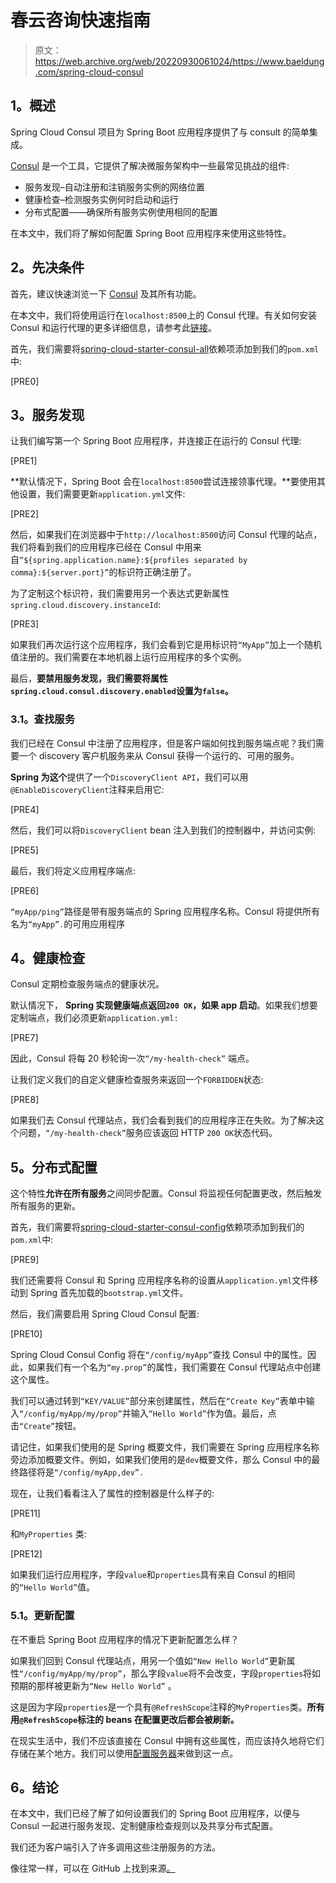 # 春云咨询快速指南

> 原文：<https://web.archive.org/web/20220930061024/https://www.baeldung.com/spring-cloud-consul>

## **1。概述**

Spring Cloud Consul 项目为 Spring Boot 应用程序提供了与 consult 的简单集成。

[Consul](https://web.archive.org/web/20220820044630/https://www.consul.io/intro/) 是一个工具，它提供了解决微服务架构中一些最常见挑战的组件:

*   服务发现–自动注册和注销服务实例的网络位置
*   健康检查–检测服务实例何时启动和运行
*   分布式配置——确保所有服务实例使用相同的配置

在本文中，我们将了解如何配置 Spring Boot 应用程序来使用这些特性。

## **2。先决条件**

首先，建议快速浏览一下 [Consul](https://web.archive.org/web/20220820044630/https://www.consul.io/intro/) 及其所有功能。

在本文中，我们将使用运行在`localhost:8500`上的 Consul 代理。有关如何安装 Consul 和运行代理的更多详细信息，请参考此[链接](https://web.archive.org/web/20220820044630/https://learn.hashicorp.com/tutorials/consul/get-started-install)。

首先，我们需要将[spring-cloud-starter-consul-all](https://web.archive.org/web/20220820044630/https://search.maven.org/classic/#search%7Cga%7C1%7Ca%3A%22spring-cloud-starter-consul-all%22)依赖项添加到我们的`pom.xml`中:

[PRE0]

## **3。服务发现**

让我们编写第一个 Spring Boot 应用程序，并连接正在运行的 Consul 代理:

[PRE1]

**默认情况下，Spring Boot 会在`localhost:8500`尝试连接领事代理。**要使用其他设置，我们需要更新`application.yml`文件:

[PRE2]

然后，如果我们在浏览器中于`http://localhost:8500`访问 Consul 代理的站点，我们将看到我们的应用程序已经在 Consul 中用来自`“${spring.application.name}:${profiles separated by comma}:${server.port}”`的标识符正确注册了。

为了定制这个标识符，我们需要用另一个表达式更新属性`spring.cloud.discovery.instanceId`:

[PRE3]

如果我们再次运行这个应用程序，我们会看到它是用标识符`“MyApp”`加上一个随机值注册的。我们需要在本地机器上运行应用程序的多个实例。

最后，**要禁用服务发现，我们需要将属性`spring.cloud.consul.discovery.enabled`设置为`false`。**

### **3.1。查找服务**

我们已经在 Consul 中注册了应用程序，但是客户端如何找到服务端点呢？我们需要一个 discovery 客户机服务来从 Consul 获得一个运行的、可用的服务。

**Spring 为这个**提供了一个`DiscoveryClient API`，我们可以用`@EnableDiscoveryClient`注释来启用它:

[PRE4]

然后，我们可以将`DiscoveryClient` bean 注入到我们的控制器中，并访问实例:

[PRE5]

最后，我们将定义应用程序端点:

[PRE6]

`“myApp/ping”`路径是带有服务端点的 Spring 应用程序名称。Consul 将提供所有名为`“myApp”.`的可用应用程序

## **4。健康检查**

Consul 定期检查服务端点的健康状况。

默认情况下， **Spring 实现健康端点返回`200 OK`，如果 app 启动**。如果我们想要定制端点，我们必须更新`application.yml:`

[PRE7]

因此，Consul 将每 20 秒轮询一次`“/my-health-check”` 端点。

让我们定义我们的自定义健康检查服务来返回一个`FORBIDDEN`状态:

[PRE8]

如果我们去 Consul 代理站点，我们会看到我们的应用程序正在失败。为了解决这个问题，`“/my-health-check”`服务应该返回 HTTP `200 OK`状态代码。

## **5。分布式配置**

这个特性**允许在所有服务**之间同步配置。Consul 将监视任何配置更改，然后触发所有服务的更新。

首先，我们需要将[spring-cloud-starter-consul-config](https://web.archive.org/web/20220820044630/https://search.maven.org/classic/#search%7Cga%7C1%7Ca%3A%22spring-cloud-starter-consul-config%22)依赖项添加到我们的`pom.xml`中:

[PRE9]

我们还需要将 Consul 和 Spring 应用程序名称的设置从`application.yml`文件移动到 Spring 首先加载的`bootstrap.yml`文件。

然后，我们需要启用 Spring Cloud Consul 配置:

[PRE10]

Spring Cloud Consul Config 将在`“/config/myApp”`查找 Consul 中的属性。因此，如果我们有一个名为`“my.prop”`的属性，我们需要在 Consul 代理站点中创建这个属性。

我们可以通过转到`“KEY/VALUE”`部分来创建属性，然后在`“Create Key”`表单中输入`“/config/myApp/my/prop”`并输入`“Hello World”`作为值。最后，点击`“Create”`按钮。

请记住，如果我们使用的是 Spring 概要文件，我们需要在 Spring 应用程序名称旁边添加概要文件。例如，如果我们使用的是`dev`概要文件，那么 Consul 中的最终路径将是`“/config/myApp,dev”.`

现在，让我们看看注入了属性的控制器是什么样子的:

[PRE11]

和`MyProperties` 类:

[PRE12]

如果我们运行应用程序，字段`value`和`properties`具有来自 Consul 的相同的`“Hello World”`值。

### **5.1。更新配置**

在不重启 Spring Boot 应用程序的情况下更新配置怎么样？

如果我们回到 Consul 代理站点，用另一个值如`“New Hello World”`更新属性`“/config/myApp/my/prop”`，那么字段`value`将不会改变，字段`properties`将如预期的那样被更新为`“New Hello World”` 。

这是因为字段`properties`是一个具有`@RefreshScope`注释的`MyProperties`类。**所有用`@RefreshScope`标注的 beans 在配置更改后都会被刷新。**

在现实生活中，我们不应该直接在 Consul 中拥有这些属性，而应该持久地将它们存储在某个地方。我们可以使用[配置服务器](/web/20220820044630/https://www.baeldung.com/spring-cloud-configuration)来做到这一点。

## **6。结论**

在本文中，我们已经了解了如何设置我们的 Spring Boot 应用程序，以便与 Consul 一起进行服务发现、定制健康检查规则以及共享分布式配置。

我们还为客户端引入了许多调用这些注册服务的方法。

像往常一样，可以在 GitHub 上找到来源[。](https://web.archive.org/web/20220820044630/https://github.com/eugenp/tutorials/tree/master/spring-cloud-modules/spring-cloud-consul)